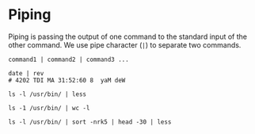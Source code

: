 # Piping

Piping is passing the output of one command to the standard input of the other command.
We use pipe character (`|`) to separate two commands.

```
command1 | command2 | command3 ...
```

```shell
date | rev
# 4202 TDI MA 31:52:60 8  yaM deW
```

```shell
ls -l /usr/bin/ | less
```

```shell
ls -1 /usr/bin/ | wc -l
```

```shell
ls -l /usr/bin/ | sort -nrk5 | head -30 | less
```
